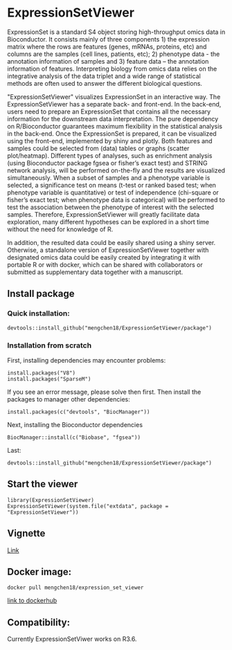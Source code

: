 # ExpressionSetViewer

ExpressionSet is a standard S4 object storing high-throughput omics data in Bioconductor. 
It consists mainly of three components 1) the expression matrix where the rows are features (genes, 
mRNAs, proteins, etc) and columns are the samples (cell lines, patients, etc); 2) phenotype data - 
the annotation information of samples and 3) feature data – the annotation information of features. 
Interpreting biology from omics data relies on the integrative analysis of the data triplet and a 
wide range of statistical methods are often used to answer the different biological questions. 

"ExpressionSetViewer" visualizes ExpressionSet in an interactive way. The ExpressionSetViewer has a 
separate back- and front-end. In the back-end, users need to prepare an ExpressionSet that contains all 
the necessary information for the downstream data interpretation. The pure dependency on R/Bioconductor 
guarantees maximum flexibility in the statistical analysis in the back-end. Once the ExpressionSet is prepared, 
it can be visualized using the front-end, implemented by shiny and plotly. Both features and samples could 
be selected from (data) tables or graphs (scatter plot/heatmap). Different types of analyses, such as 
enrichment analysis (using Bioconductor package fgsea or fisher’s exact test) and STRING network analysis, 
will be performed on-the-fly and the results are visualized simultaneously. When a subset of samples and a 
phenotype variable is selected, a significance test on means (t-test or ranked based test; when phenotype 
variable is quantitative) or test of independence (chi-square or fisher’s exact test; when phenotype data 
is categorical) will be performed to test the association between the phenotype of interest with the selected 
samples. Therefore, ExpressionSetViewer will greatly facilitate data exploration, many different hypotheses 
can be explored in a short time without the need for knowledge of R.

In addition, the resulted data could be easily shared using a shiny server. Otherwise, a standalone version 
of ExpressionSetViewer together with designated omics data could be easily created by integrating it with 
portable R or with docker, which can be shared with collaborators or submitted as supplementary data together 
with a manuscript.

## Install package

### Quick installation:
```
devtools::install_github("mengchen18/ExpressionSetViewer/package")
```

### Installation from scratch
First, installing dependencies may encounter problems:
```
install.packages("V8")
install.packages("SparseM")
```
If you see an error message, please solve then first. 
Then install the packages to manager other dependencies:
```
install.packages(c("devtools", "BiocManager"))
```
Next, installing the Bioconductor dependencies
```
BiocManager::install(c("Biobase", "fgsea"))
```
Last:
```
devtools::install_github("mengchen18/ExpressionSetViewer/package")
```


## Start the viewer

```
library(ExpressionSetViewer)
ExpressionSetViewer(system.file("extdata", package = "ExpressionSetViewer"))
```

## Vignette

[Link](https://mengchen18.github.io/ExpressionSetViewer/index.html)

## Docker image:

```
docker pull mengchen18/expression_set_viewer
```

[link to dockerhub](https://hub.docker.com/repository/docker/mengchen18/expression_set_viewer)

## Compatibility:

Currently ExpressionSetViwer works on R3.6. 
